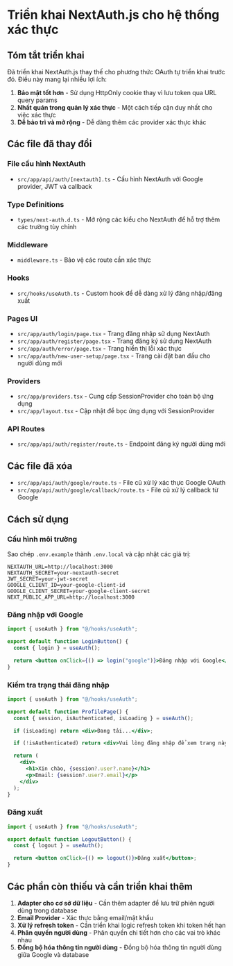 # Triển khai NextAuth.js cho hệ thống xác thực

## Tóm tắt triển khai

Đã triển khai NextAuth.js thay thế cho phương thức OAuth tự triển khai trước đó. Điều này mang lại nhiều lợi ích:

1. **Bảo mật tốt hơn** - Sử dụng HttpOnly cookie thay vì lưu token qua URL query params
2. **Nhất quán trong quản lý xác thực** - Một cách tiếp cận duy nhất cho việc xác thực
3. **Dễ bảo trì và mở rộng** - Dễ dàng thêm các provider xác thực khác

## Các file đã thay đổi

### File cấu hình NextAuth

- `src/app/api/auth/[nextauth].ts` - Cấu hình NextAuth với Google provider, JWT và callback

### Type Definitions

- `types/next-auth.d.ts` - Mở rộng các kiểu cho NextAuth để hỗ trợ thêm các trường tùy chỉnh

### Middleware

- `middleware.ts` - Bảo vệ các route cần xác thực

### Hooks

- `src/hooks/useAuth.ts` - Custom hook để dễ dàng xử lý đăng nhập/đăng xuất

### Pages UI

- `src/app/auth/login/page.tsx` - Trang đăng nhập sử dụng NextAuth
- `src/app/auth/register/page.tsx` - Trang đăng ký sử dụng NextAuth
- `src/app/auth/error/page.tsx` - Trang hiển thị lỗi xác thực
- `src/app/auth/new-user-setup/page.tsx` - Trang cài đặt ban đầu cho người dùng mới

### Providers

- `src/app/providers.tsx` - Cung cấp SessionProvider cho toàn bộ ứng dụng
- `src/app/layout.tsx` - Cập nhật để bọc ứng dụng với SessionProvider

### API Routes

- `src/app/api/auth/register/route.ts` - Endpoint đăng ký người dùng mới

## Các file đã xóa

- `src/app/api/auth/google/route.ts` - File cũ xử lý xác thực Google OAuth
- `src/app/api/auth/google/callback/route.ts` - File cũ xử lý callback từ Google

## Cách sử dụng

### Cấu hình môi trường

Sao chép `.env.example` thành `.env.local` và cập nhật các giá trị:

```
NEXTAUTH_URL=http://localhost:3000
NEXTAUTH_SECRET=your-nextauth-secret
JWT_SECRET=your-jwt-secret
GOOGLE_CLIENT_ID=your-google-client-id
GOOGLE_CLIENT_SECRET=your-google-client-secret
NEXT_PUBLIC_APP_URL=http://localhost:3000
```

### Đăng nhập với Google

```jsx
import { useAuth } from "@/hooks/useAuth";

export default function LoginButton() {
  const { login } = useAuth();

  return <button onClick={() => login("google")}>Đăng nhập với Google</button>;
}
```

### Kiểm tra trạng thái đăng nhập

```jsx
import { useAuth } from "@/hooks/useAuth";

export default function ProfilePage() {
  const { session, isAuthenticated, isLoading } = useAuth();

  if (isLoading) return <div>Đang tải...</div>;

  if (!isAuthenticated) return <div>Vui lòng đăng nhập để xem trang này</div>;

  return (
    <div>
      <h1>Xin chào, {session?.user?.name}</h1>
      <p>Email: {session?.user?.email}</p>
    </div>
  );
}
```

### Đăng xuất

```jsx
import { useAuth } from "@/hooks/useAuth";

export default function LogoutButton() {
  const { logout } = useAuth();

  return <button onClick={() => logout()}>Đăng xuất</button>;
}
```

## Các phần còn thiếu và cần triển khai thêm

1. **Adapter cho cơ sở dữ liệu** - Cần thêm adapter để lưu trữ phiên người dùng trong database
2. **Email Provider** - Xác thực bằng email/mật khẩu
3. **Xử lý refresh token** - Cần triển khai logic refresh token khi token hết hạn
4. **Phân quyền người dùng** - Phân quyền chi tiết hơn cho các vai trò khác nhau
5. **Đồng bộ hóa thông tin người dùng** - Đồng bộ hóa thông tin người dùng giữa Google và database
